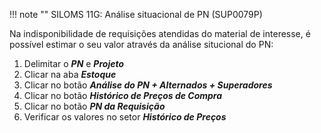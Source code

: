 !!! note ""
    SILOMS 11G: Análise situacional de PN (SUP0079P)

Na indisponibilidade de requisições atendidas do material de interesse, é possível estimar o seu valor através da análise situcional do PN:

1. Delimitar o **_PN_** e **_Projeto_**
2. Clicar na aba **_Estoque_**
3. Clicar no botão **_Análise do PN + Alternados + Superadores_**
4. Clicar no botão **_Histórico de Preços de Compra_**
5. Clicar no botão **_PN da Requisição_**
6. Verificar os valores no setor **_Histórico de Preços_**

